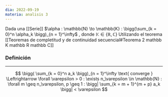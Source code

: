 ```yaml
---
dia: 2022-09-19
materia: analisis 3
---
```

Dada una [[Serie]] $\alpha : \mathbb{N} \to \mathbb{K} : \bigg(\sum_{k = 0}^n \alpha_k \bigg)_{n = 1}^\infty$ , donde $\mathbb{K} \in \{ \mathbb{R}, \mathbb{C} \}$
Utilizando el teorema [[Teoremas de completitud y de continuidad secuencial#Teorema 2 mathbb K mathbb R mathbb C]]

### Definición
---
$$ \bigg( \sum_{k = 0}^n a_k \bigg)_{n = 1}^\infty \text{ converge } \Leftrightarrow \forall \varepsilon > 0 : \exists n_\varepsilon \in \mathbb{N} : \forall m \geq n_\varepsilon, p \geq 1 : \bigg| \sum_{k = m + 1}^{m + p} a_k \bigg| < \varepsilon $$


